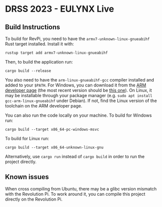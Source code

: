 # DRSS 2023 - EULYNX Live

## Build Instructions

To build for RevPi, you need to have the `armv7-unknown-linux-gnueabihf` Rust target installed. Install it with:

```
rustup target add armv7-unknown-linux-gnueabihf
```

Then, to build the application run:

```
cargo build --release
```

You also need to have the `arm-linux-gnueabihf-gcc` compiler installed and added to your `$PATH`.
For Windows, you can download it from the [ARM developer page](https://developer.arm.com/downloads/-/arm-gnu-toolchain-downloads)
(the most recent version should be [this one](https://developer.arm.com/-/media/Files/downloads/gnu/12.2.rel1/binrel/arm-gnu-toolchain-12.2.rel1-mingw-w64-i686-arm-none-linux-gnueabihf.zip?rev=594a0e67053b41a69bef8ec31614ae63&hash=2D1826C238F9ECE7A86DB9FE99AE9E25E137D59F)). 
On Linux, it may be installable through your package manager (e.g. `sudo apt install gcc-arm-linux-gnueabihf` under Debian). If not,
find the Linux version of the toolchain on the ARM developer page.

You can also run the code locally on your machine.
To build for Windows run:

```
cargo build --target x86_64-pc-windows-msvc
```

To build for Linux run:

```
cargo build --target x86_64-unknown-linux-gnu
```

Alternatively, use `cargo run` instead of `cargo build` in order to
run the project directly.

## Known issues

When cross compiling from Ubuntu, there may be a glibc version mismatch with the Revolution Pi. To work around it, you can compile this project directly on the Revolution Pi.

